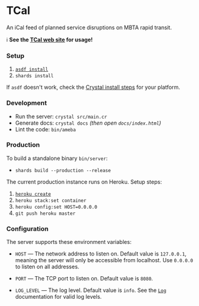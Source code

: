 # TCal

An iCal feed of planned service disruptions on MBTA rapid transit.

ℹ **See the [TCal web site](https://t-cal.herokuapp.com) for usage!**


### Setup

1.  [`asdf install`](https://github.com/asdf-vm/asdf)
2. `shards install`

If `asdf` doesn't work, check the
[Crystal install steps](https://crystal-lang.org/install/)
for your platform.


### Development

* Run the server: `crystal src/main.cr`
* Generate docs: `crystal docs` _(then open `docs/index.html`)_
* Lint the code: `bin/ameba`


### Production

To build a standalone binary `bin/server`:

* `shards build --production --release`

The current production instance runs on Heroku. Setup steps:

1. [`heroku create`](https://devcenter.heroku.com/articles/heroku-cli)
2. `heroku stack:set container`
3. `heroku config:set HOST=0.0.0.0`
4. `git push heroku master`


### Configuration

The server supports these environment variables:

* `HOST` — The network address to listen on. Default value is `127.0.0.1`,
  meaning the server will only be accessible from localhost. Use `0.0.0.0` to
  listen on all addresses.

* `PORT` — The TCP port to listen on. Default value is `8080`.

* `LOG_LEVEL` — The log level. Default value is `info`. See the
  [`Log`](https://crystal-lang.org/api/0.35.0/Log.html) documentation for valid
  log levels.

